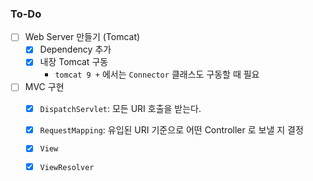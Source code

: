 ### To-Do
- [ ] Web Server 만들기 (Tomcat)
  - [x] Dependency 추가
  - [x] 내장 Tomcat 구동
    * ```tomcat 9 +``` 에서는 ```Connector``` 클래스도 구동할 때 필요
- [ ] MVC 구현
  - [x] `DispatchServlet`: 모든 URI 호출을 받는다.
  - [x] `RequestMapping`: 유입된 URI 기준으로 어떤 Controller 로 보낼 지 결정
  - [x] `View`
  - [x] `ViewResolver`


